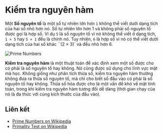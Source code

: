 # Kiểm tra nguyên hàm

Một **Số nguyên tố** là một số tự nhiên lớn hơn `1` không thể viết dưới dạng tích của hai số nhỏ hơn nó. Số tự nhiên lớn hơn 1 và không phải số nguyên tố được gọi là hợp số. Ví dụ `5` là số nguyên tố vì nó không thể viết ở dạng tích, `1 × 5` hay `5 × 1` đều là chính nó. Tuy nhiên, `6` là hợp số vì nó có thể viết dưới dạng tích của hai số khác ``(2 × 3)` và đều nhỏ hơn 6.

![Prime Numbers](https://upload.wikimedia.org/wikipedia/commons/f/f0/Primes-vs-composites.svg)

**Kiểm tra nguyên hàm** là một thuật toán để xác định xem một số được cho có phải là số nguyên tố hay không. Nó cũng được sử dụng cho lĩnh vực mật mã học. Không giống như phân tích thừa số, kiểm tra nguyên hàm thường không đưa ra thừa số nguyên tố, mà chỉ cho biết số đầu vào có phải là số nguyên tố hay không. Thừa số hóa được cho là một vấn đề khó về mặt tính toán, trong khi kiểm tra nguyên hàm tương đối dễ dàng (thời gian chạy của nó là đa thức với cùng kích thước của đầu vào).

## Liên kết

- [Prime Numbers on Wikipedia](https://en.wikipedia.org/wiki/Prime_number)
- [Primality Test on Wikipedia](https://en.wikipedia.org/wiki/Primality_test)